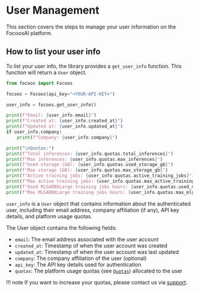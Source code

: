 # User Management

This section covers the steps to manage your user information on the FocoosAI platform.

## How to list your user info
To list your user info, the library provides a `get_user_info` function. This function will return a `User` object.

```python
from focoos import Focoos

focoos = Focoos(api_key="<YOUR-API-KEY>")

user_info = focoos.get_user_info()

print(f"Email: {user_info.email}")
print(f"Created at: {user_info.created_at}")
print(f"Updated at: {user_info.updated_at}")
if user_info.company:
    print(f"Company: {user_info.company}")

print("\nQuotas:")
print(f"Total inferences: {user_info.quotas.total_inferences}")
print(f"Max inferences: {user_info.quotas.max_inferences}")
print(f"Used storage (GB): {user_info.quotas.used_storage_gb}")
print(f"Max storage (GB): {user_info.quotas.max_storage_gb}")
print(f"Active training jobs: {user_info.quotas.active_training_jobs}")
print(f"Max active training jobs: {user_info.quotas.max_active_training_jobs}")
print(f"Used MLG4DNXLarge training jobs hours: {user_info.quotas.used_mlg4dnxlarge_training_jobs_hours}")
print(f"Max MLG4DNXLarge training jobs hours: {user_info.quotas.max_mlg4dnxlarge_training_jobs_hours}")


```
`user_info` is a `User` object that contains information about the authenticated user, including their email address, company affiliation (if any), API key details, and platform usage quotas.

The User object contains the following fields:

- `email`: The email address associated with the user account
- `created_at`: Timestamp of when the user account was created
- `updated_at`: Timestamp of when the user account was last updated
- `company`: The company affiliation of the user (optional)
- `api_key`: The API key details used for authentication
- `quotas`: The platform usage quotas (see [`Quotas`](../../api/ports/#focoos.ports.Quotas)) allocated to the user

!!! note
    If you want to increase your quotas, please contact us via [support](mailto:info@focoos.ai).
